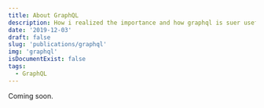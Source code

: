 ```yaml
---
title: About GraphQL
description: How i realized the importance and how graphql is suer useful
date: '2019-12-03'
draft: false
slug: 'publications/graphql'
img: 'graphql'
isDocumentExist: false
tags:
  - GraphQL
---
```


Coming soon.
